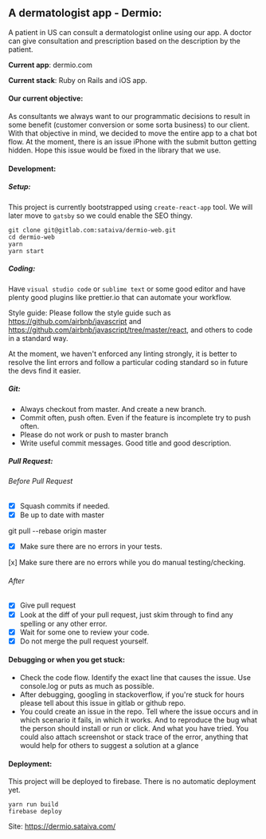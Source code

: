 ## A dermatologist app - Dermio:

A patient in US can consult a dermatologist online using our app. A doctor
can give consultation and prescription based on the description by the patient.

**Current app**: dermio.com

**Current stack**: Ruby on Rails and iOS app.


#### Our current objective:

As consultants we always want to our programmatic decisions to result in some
benefit (customer conversion or some sorta business) to our client. With that
objective in mind, we decided to move the entire app to a chat bot flow. At the
moment, there is an issue iPhone with the submit button getting hidden. Hope this
issue would be fixed in the library that we use.


#### Development:

##### Setup:
This project is currently bootstrapped using `create-react-app` tool. We will
later move to `gatsby` so we could enable the SEO thingy.

```
git clone git@gitlab.com:sataiva/dermio-web.git
cd dermio-web
yarn
yarn start
```

##### Coding: 

Have `visual studio code` or `sublime text` or some good editor and have plenty
good plugins like prettier.io that can automate your workflow.

Style guide: Please follow the style guide such as https://github.com/airbnb/javascript
and https://github.com/airbnb/javascript/tree/master/react, and others to code
in a standard way. 

At the moment, we haven't enforced any linting strongly, it is better to resolve the
lint errors and follow a particular coding standard so in future the devs find it
easier.

##### Git:
* Always checkout from master. And create a new branch.
* Commit often, push often. Even if the feature is incomplete try to push often.
* Please do not work or push to master branch
* Write useful commit messages. Good title and good description. 


##### Pull Request:

###### Before Pull Request

* [x] Squash commits  if needed.
* [x] Be up to date with master

git pull --rebase origin master
* [x] Make sure there are no errors in your tests.

[x] Make sure there are no errors while you do manual testing/checking.

###### After

* [x] Give pull request
* [x] Look at the diff of your pull request, just skim through to find any spelling or any other error.
* [x] Wait for some one to review your code.
* [x] Do not merge the pull request yourself.

#### Debugging or when you get stuck:
* Check the code flow. Identify the exact line that causes the issue. Use console.log or puts as much as possible.
* After debugging, googling in stackoverflow, if you're stuck for hours please tell about this issue in gitlab or github repo. 
* You could create an issue in the repo. Tell where the issue occurs and in which scenario it fails, in which it works. And to reproduce the bug what the person should install or run or click. And what you have tried. You could also attach screenshot or stack trace of the error, anything that would help for
others to suggest a solution at a glance

#### Deployment:


This project will be deployed to firebase. There is no automatic deployment yet.

```
yarn run build
firebase deploy
```

Site: https://dermio.sataiva.com/
